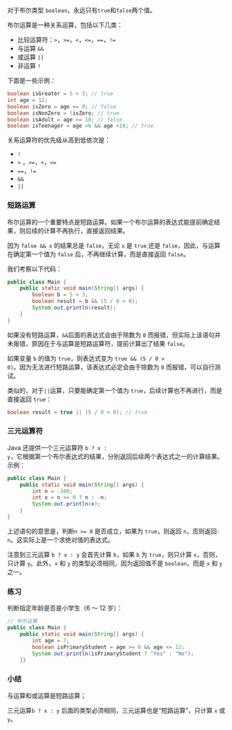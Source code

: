 对于布尔类型 <code>boolean</code>，永远只有<code>true</code>和<code>false</code>两个值。

布尔运算是一种关系运算，包括以下几类：

-   比较运算符：<code>></code>，<code>>=</code>，<code><</code>，<code><=</code>，<code>==</code>，<code>!=</code>
-   与运算 <code>&&</code>
-   或运算 <code>||</code>
-   非运算 <code>!</code>

下面是一些示例：

```java
boolean isGreater = 5 > 3; // true
int age = 12;
boolean isZero = age == 0; // false
boolean isNonZero = !isZero; // true
boolean isAdult = age >= 18; // false
boolean isTeenager = age >6 && age <18; // true
```

关系运算符的优先级从高到低依次是：

-   <code>!</code>
-   <code>></code> ，<code>>=</code>，<code><</code>，<code><=</code>
-   <code>==</code>，<code>!=</code>
-   <code>&&</code>
-   <code>||</code>

### 短路运算

布尔运算的一个重要特点是短路运算。如果一个布尔运算的表达式能提前确定结果，则后续的计算不再执行，直接返回结果。

因为 <code>false && x</code> 的结果总是 <code>false</code>，无论 <code>x</code> 是 <code>true</code> 还是 <code>false</code>，因此，与运算在确定第一个值为 <code>false</code> 后，不再继续计算，而是直接返回 <code>false</code>。

我们考察以下代码：

```java
public class Main {
    public static void main(String[] args) {
        boolean b = 5 < 3;
        boolean result = b && (5 / 0 > 0);
        System.out.println(result);
    }
}
```

如果没有短路运算，<code>&&</code>后面的表达式会由于除数为 <code>0</code> 而报错，但实际上该语句并未报错，原因在于与运算是短路运算符，提前计算出了结果 <code>false</code>。

如果变量 <code>b</code> 的值为 <code>true</code>，则表达式变为 <code>true && (5 / 0 > 0)</code>。因为无法进行短路运算，该表达式必定会由于除数为 <code>0</code> 而报错，可以自行测试。

类似的，对于<code>||</code>运算，只要能确定第一个值为 <code>true</code>，后续计算也不再进行，而是直接返回 <code>true</code>：

```java
boolean result = true || (5 / 0 > 0); // true
```

### 三元运算符

Java 还提供一个三元运算符 <code>b ? x : y</code>，它根据第一个布尔表达式的结果，分别返回后续两个表达式之一的计算结果。示例：

```java
public class Main {
    public static void main(String[] args) {
        int n = -100;
        int x = n >= 0 ? n : -n;
        System.out.println(x);
    }
}

```

上述语句的意思是，判断<code>n >= 0</code> 是否成立，如果为 <code>true</code>，则返回 <code>n</code>，否则返回<code>-n</code>。这实际上是一个求绝对值的表达式。

注意到三元运算 <code>b ? x : y</code> 会首先计算 <code>b</code>，如果 <code>b</code> 为 <code>true</code>，则只计算 <code>x</code>，否则，只计算 <code>y</code>。此外，<code>x</code> 和 <code>y</code> 的类型必须相同，因为返回值不是 <code>boolean</code>，而是 <code>x</code> 和 <code>y</code> 之一。

### 练习

判断指定年龄是否是小学生（6 ～ 12 岁）：

```java
// 布尔运算
public class Main {
    public static void main(String[] args) {
        int age = 7;
        boolean isPrimaryStudent = age >= 6 && age <= 12;
        System.out.println(isPrimaryStudent ? "Yes" : "No");
    }}
```

### 小结

与运算和或运算是短路运算；

三元运算<code>b ? x : y</code> 后面的类型必须相同，三元运算也是“短路运算”，只计算 <code>x</code> 或 <code>y</code>。
